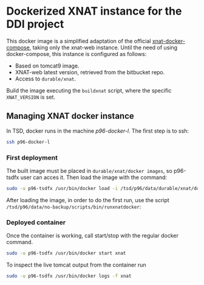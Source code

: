 # Dockerized XNAT instance for the DDI project

This docker image is a simplified adaptation of the official [xnat-docker-compose](https://github.com/NrgXnat/xnat-docker-compose), taking only the xnat-web instance.
Until the need of using docker-compose, this instance is configured as follows:
- Based on tomcat9 image.
- XNAT-web latest version, retrieved from the bitbucket repo.
- Access to `durable/xnat`.

Build the image executing the `buildxnat` script, where the specific `XNAT_VERSION` is set.

## Managing XNAT docker instance
In TSD, docker runs in the machine *p96-docker-l*. The first step is to ssh:
```bash
ssh p96-docker-l
```

### First deployment
The built image must be placed in `durable/xnat/docker images`, so p96-tsdfx user can acces it. Then load the image with the command:
```bash
sudo -u p96-tsdfx /usr/bin/docker load -i /tsd/p96/data/durable/xnat/docker images/ddi_xnat_xxx.tar.gz
```
After loading the image, in order to do the first run, use the script `/tsd/p96/data/no-backup/scripts/bin/runxnatdocker`:

### Deployed container

Once the container is working, call start/stop with the regular docker command.
```bash
sudo -u p96-tsdfx /usr/bin/docker start xnat
```
To inspect the live tomcat output from the container run
```bash
sudo -u p96-tsdfx /usr/bin/docker logs -f xnat
```
